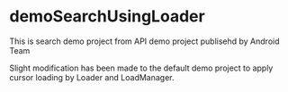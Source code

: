 # demoSearchUsingLoader
This is search demo project from API demo project publisehd by Android Team

Slight modification has been made to the default demo project 
to apply cursor loading by Loader and LoadManager.
